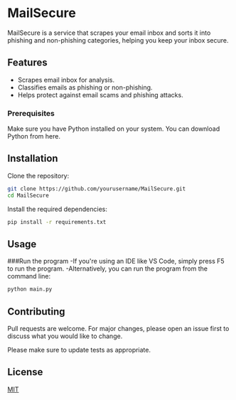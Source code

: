 # MailSecure

MailSecure is a service that scrapes your email inbox and sorts it into phishing and non-phishing categories, helping you keep your inbox secure.

## Features

- Scrapes email inbox for analysis.
- Classifies emails as phishing or non-phishing.
- Helps protect against email scams and phishing attacks.


### Prerequisites
Make sure you have Python installed on your system. You can download Python from here.



## Installation

Clone the repository:

```bash
git clone https://github.com/yourusername/MailSecure.git
cd MailSecure
```

Install the required dependencies:
```bash
pip install -r requirements.txt
```


## Usage

###Run the program 
-If you're using an IDE like VS Code, simply press F5 to run the program.
-Alternatively, you can run the program from the command line:

```python
python main.py
```

## Contributing

Pull requests are welcome. For major changes, please open an issue first
to discuss what you would like to change.

Please make sure to update tests as appropriate.

## License

[MIT](https://choosealicense.com/licenses/mit/)

